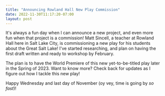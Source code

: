 ```yaml
---
title: "Announcing Rowland Hall New Play Commission"
date: 2022-11-30T11:17:20-07:00
layout: post
---
```


It's always a fun day when I can announce a new project, and even more fun when that project is a commission! Matt Sincell, a teacher at Rowland Hall here in Salt Lake City, is commissioning a new play for his students about the Great Salt Lake! I've started researching, and plan on having the first draft written and ready to workshop by February.

The plan is to have the World Premiere of this new yet-to-be-titled play later in the Spring of 2023. Want to know more? Check back for updates as I figure out how I tackle this new play!

Happy Wednesday and last day of November (oy vey, time is going by *so fast*)!
